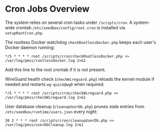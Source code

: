 # Cron Jobs Overview

The system relies on several cron tasks under `/scripts/cron`.
A system-wide crontab `/etc/seedbox/config/root.cron` is installed via
`setupRootCron.php`.

The rootless Docker watchdog `checkRootlessDocker.php` keeps each user's
Docker daemon running:

```
*/5 * * * * root /scripts/cron/checkRootlessDocker.php >> /var/log/pmss/rootlessDocker.log 2>&1
```

Add this line to the root crontab if it is not present.

WireGuard health check (`checkWireguard.php`) reloads the kernel module if needed
and restarts `wg-quick@wg0` when required:

```
*/5 * * * * root /scripts/cron/checkWireguard.php >> /var/log/pmss/checkWireguard.log 2>&1
```

User database cleanup (`cleanupUserDb.php`) prunes stale entries from
`/etc/seedbox/runtime/users.json` every night:

```
30 2 * * * root /scripts/cron/cleanupUserDb.php >> /var/log/pmss/userDbCleanup.log 2>&1
```
